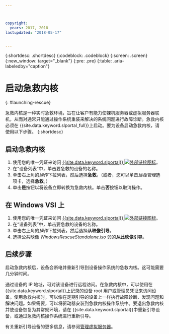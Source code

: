 ```yaml
---



copyright:
  years: 2017, 2018
lastupdated: "2018-05-17"


---
```


{:shortdesc: .shortdesc}
{:codeblock: .codeblock}
{:screen: .screen}
{:new_window: target="_blank"}
{:pre: .pre}
{:table: .aria-labeledby="caption"}


# 启动急救内核 
{: #launching-rescue}

急救内核是一种实时急救环境，旨在让客户有能力使裸机服务器或虚拟服务器联机，从而对通常只能通过操作系统重装来解决的系统问题进行故障诊断。急救内核必须在 {{site.data.keyword.slportal_full}}上启动。要为设备启动急救内核，请使用以下步骤。
{:shortdesc}

## 启动急救内核

1. 使用您的唯一凭证来访问 [{{site.data.keyword.slportal}} ![外部链接图标](../icons/launch-glyph.svg "外部链接图标")](https://control.softlayer.com/)。
2. 在“设备列表”中，单击要急救的设备的名称。
3. 单击右上角的*操作*下拉列表，然后选择**急救**。（或者，您可以单击*远程管理*选项卡，选择**急救**。）
4. 单击**是**按钮以将设备立即转换为急救内核。单击**否**按钮以取消操作。

## 在 Windows VSI 上

1. 使用您的唯一凭证来访问 [{{site.data.keyword.slportal}} ![外部链接图标](../icons/launch-glyph.svg "外部链接图标")](https://control.softlayer.com/)。
2. 在“设备列表”中，单击要急救的设备的名称。
3. 单击右上角的*操作*下拉列表，然后选择**从映像引导**。
4. 选择公共映像 *WindowsRescueStandalone.iso* 旁的**从此映像引导**。


## 后续步骤
启动急救内核后，设备会断电并重新引导到设备操作系统的急救内核。这可能需要几分钟时间。

通过设备的 IP 地址，可对该设备进行远程访问。在急救内核中，可以使用在 {{site.data.keyword.slportal}}上记录的设备 root 用户或管理员凭证来访问设备。使用急救内核时，可以像在定期引导的设备上一样执行故障诊断、发现问题和解决问题。如果需要，可以将驱动器安装到急救内核操作系统中。要退出急救内核并使设备恢复为其常规环境，请在 {{site.data.keyword.slportal}}中重新引导设备，或通过急救内核操作系统进行重新引导。

有关重新引导设备的更多信息，请参阅[管理虚拟服务器](../vsi/vsi_managing.html)。

